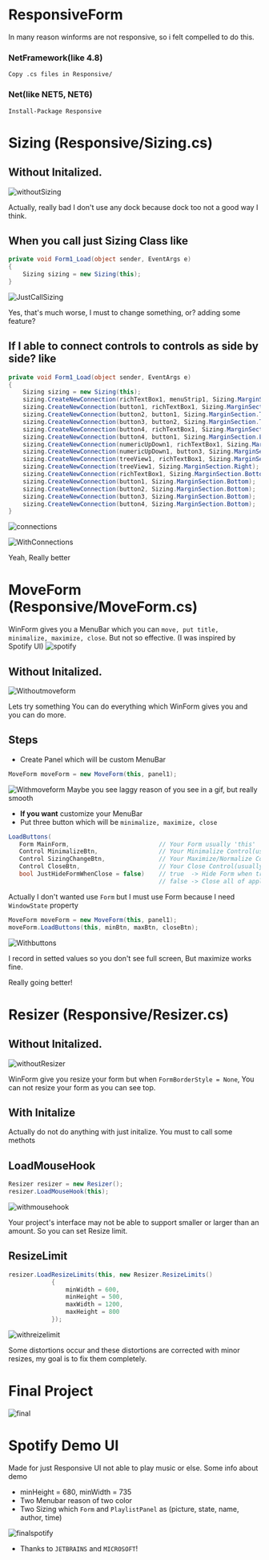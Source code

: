 # ResponsiveForm

In many reason winforms are not responsive, so i felt compelled to do this.

### NetFramework(like 4.8)

```Copy .cs files in Responsive/```

### Net(like NET5, NET6)

```Install-Package Responsive```

# Sizing (Responsive/Sizing.cs)

## Without Initalized.

![withoutSizing](https://user-images.githubusercontent.com/77299279/211275690-49898961-a110-4300-b15f-efb024cc7004.gif)

Actually, really bad
I don't use any dock because dock too not a good way I think.

## When you call just Sizing Class like
```cs
private void Form1_Load(object sender, EventArgs e)
{
    Sizing sizing = new Sizing(this);
}
```

![JustCallSizing](https://user-images.githubusercontent.com/77299279/211275746-1a0bc2a6-fcdd-433c-88ba-6ce3ea0b3c35.gif)

Yes, that's much worse, I must to change something,
or? adding some feature?

## If I able to connect controls to controls as side by side? like
```cs
private void Form1_Load(object sender, EventArgs e)
{
    Sizing sizing = new Sizing(this);
    sizing.CreateNewConnection(richTextBox1, menuStrip1, Sizing.MarginSection.Top);
    sizing.CreateNewConnection(button1, richTextBox1, Sizing.MarginSection.Top);
    sizing.CreateNewConnection(button2, button1, Sizing.MarginSection.Top);
    sizing.CreateNewConnection(button3, button2, Sizing.MarginSection.Top);
    sizing.CreateNewConnection(button4, richTextBox1, Sizing.MarginSection.Top);
    sizing.CreateNewConnection(button4, button1, Sizing.MarginSection.Left);
    sizing.CreateNewConnection(numericUpDown1, richTextBox1, Sizing.MarginSection.Top);
    sizing.CreateNewConnection(numericUpDown1, button3, Sizing.MarginSection.Left);
    sizing.CreateNewConnection(treeView1, richTextBox1, Sizing.MarginSection.Left);
    sizing.CreateNewConnection(treeView1, Sizing.MarginSection.Right);
    sizing.CreateNewConnection(richTextBox1, Sizing.MarginSection.Bottom);
    sizing.CreateNewConnection(button1, Sizing.MarginSection.Bottom);
    sizing.CreateNewConnection(button2, Sizing.MarginSection.Bottom);
    sizing.CreateNewConnection(button3, Sizing.MarginSection.Bottom);
    sizing.CreateNewConnection(button4, Sizing.MarginSection.Bottom);
}
 ```

![connections](https://user-images.githubusercontent.com/77299279/211275798-4bb9d297-b29c-4284-aa20-0f82d8307674.png)

![WithConnections](https://user-images.githubusercontent.com/77299279/211275846-d889b205-3dbf-4a06-91c2-3945df87c377.gif)

Yeah, Really better

# MoveForm (Responsive/MoveForm.cs)

WinForm gives you a MenuBar which you can `move, put title, minimalize, maximize, close`.
But not so effective.
(I was inspired by Spotify UI)
![spotify](https://user-images.githubusercontent.com/77299279/211364584-311e3831-e08e-4a2f-b55a-84c4b6b7f82d.png)

## Without Initalized.

![Withoutmoveform](https://user-images.githubusercontent.com/77299279/211368466-dd160200-1dcb-4ad2-aeb5-8489ae529564.gif)

Lets try something
You can do everything which WinForm gives you
and you can do more.

## Steps
 - Create Panel which will be custom MenuBar

```cs
MoveForm moveForm = new MoveForm(this, panel1);
 ```
![Withmoveform](https://user-images.githubusercontent.com/77299279/211370003-8e37e6d3-bb74-4a59-b3c3-ef3ded580bd4.gif)
Maybe you see laggy reason of you see in a gif, but really smooth

 - **If you want** customize your MenuBar
 - Put three button which will be `minimalize, maximize, close` 
 
 ```cs
 LoadButtons(
    Form MainForm,                         // Your Form usually 'this'
    Control MinimalizeBtn,                 // Your Minimalize Control(usually Button)
    Control SizingChangeBtn,               // Your Maximize/Normalize Control(usually Button)
    Control CloseBtn,                      // Your Close Control(usually Button)
    bool JustHideFormWhenClose = false)    // true  -> Hide Form when tried Close
                                           // false -> Close all of application
 ```
Actually I don't wanted use `Form` but I must use Form because I need `WindowState` property
```cs
MoveForm moveForm = new MoveForm(this, panel1);
moveForm.LoadButtons(this, minBtn, maxBtn, closeBtn);
 ```
![Withbuttons](https://user-images.githubusercontent.com/77299279/211490430-72fb97f2-b93c-430e-9894-f58398a55f09.gif)

I record in setted values so you don't see full screen, But maximize works fine.

Really going better!

# Resizer (Responsive/Resizer.cs)

## Without Initalized.

![withoutResizer](https://user-images.githubusercontent.com/77299279/211490742-ff35a918-b830-4444-8e60-99c10d70a3f6.gif)

WinForm give you resize your form but when `FormBorderStyle = None`, You can not resize your form as you can see top.

## With Initalize

Actually do not do anything with just initalize.
You must to call some methots

## LoadMouseHook

```cs
Resizer resizer = new Resizer();
resizer.LoadMouseHook(this);
 ```

![withmousehook](https://user-images.githubusercontent.com/77299279/211505617-08118124-d26b-409b-b7e7-90ffe135a7fb.gif)

Your project's interface may not be able to support smaller or larger than an amount. So you can set Resize limit.

## ResizeLimit

```cs
resizer.LoadResizeLimits(this, new Resizer.ResizeLimits()
            {
                minWidth = 600,
                minHeight = 500,
                maxWidth = 1200,
                maxHeight = 800
            });
 ```

![withreizelimit](https://user-images.githubusercontent.com/77299279/211505638-d6faf916-449e-4710-ae0e-f35ddbbfa2d1.gif)

Some distortions occur and these distortions are corrected with minor resizes, my goal is to fix them completely.


# Final Project

![final](https://user-images.githubusercontent.com/77299279/211506900-f64ce7bb-f489-4622-9d88-00c71ff59e1f.gif)

# Spotify Demo UI

Made for just Responsive UI not able to play music or else.
Some info about demo
 -  minHeight = 680,
    minWidth = 735
 - Two Menubar reason of two color
 - Two Sizing which `Form` and `PlaylistPanel` as (picture, state, name, author, time)

![finalspotify](https://user-images.githubusercontent.com/77299279/211758455-5dd65520-1d17-4a5e-9b7e-8d8614c72f9b.gif)

- Thanks to `JETBRAINS` and `MICROSOFT`!